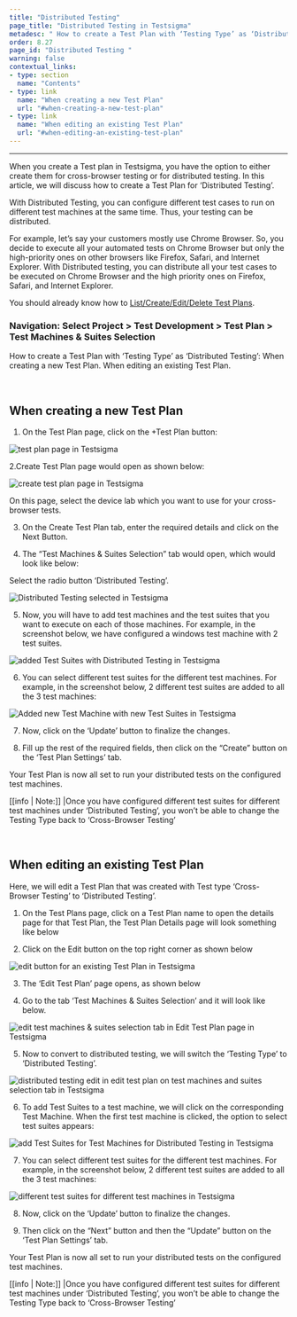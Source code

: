 ```yaml
---
title: "Distributed Testing"
page_title: "Distributed Testing in Testsigma"
metadesc: " How to create a Test Plan with ‘Testing Type’ as ‘Distributed Testing’. "
order: 8.27
page_id: "Distributed Testing "
warning: false
contextual_links:
- type: section
  name: "Contents" 
- type: link
  name: "When creating a new Test Plan"
  url: "#when-creating-a-new-test-plan"
- type: link
  name: "When editing an existing Test Plan"
  url: "#when-editing-an-existing-test-plan"
---
```


---

When you create a Test plan in Testsigma, you have the option to either create them for cross-browser testing or for distributed testing. In this article, we will discuss how to create a Test Plan for ‘Distributed Testing’.

With Distributed Testing, you can configure different test cases to run on different test machines at the same time. Thus, your testing can be distributed.

For example, let’s say your customers mostly use Chrome Browser. So, you decide to execute all your automated tests on Chrome Browser but only the high-priority ones on other browsers like Firefox, Safari, and Internet Explorer. With Distributed testing, you can distribute all your test cases to be executed on Chrome Browser and the high priority ones on Firefox, Safari, and Internet Explorer.


You should already know how to [List/Create/Edit/Delete Test Plans](https://testsigma.com/docs).

### Navigation: Select Project > Test Development > Test Plan > Test Machines & Suites Selection 

How to create a Test Plan with ‘Testing Type’ as ‘Distributed Testing’:
When creating a new Test Plan. 
When editing an existing Test Plan.

&emsp;

## **When creating a new Test Plan**
1. On the Test Plan page, click on the +Test Plan button:

![test plan page in Testsigma](https://docs.testsigma.com/images/cross-browser-testing/test-plan-page-testsigma.png)

2.Create Test Plan page would open as shown below:

![create test plan page in Testsigma](https://docs.testsigma.com/images/cross-browser-testing/create-test-plan-page-testsigma.png)

On this page, select the device lab which you want to use for your cross-browser tests. 

3. On the Create Test Plan tab, enter the required details and click on the Next Button.

4. The “Test Machines & Suites Selection” tab would open, which would look like below:

Select the radio button ‘Distributed Testing’. 

![Distributed Testing selected in Testsigma](https://docs.testsigma.com/images/distributed-testing/distributed-testing-selected-in-testsigma.png)

5.  Now, you will have to add test machines and the test suites that you want to execute on each of those machines. For example, in the screenshot below, we have configured a windows test machine with 2 test suites.

![added Test Suites with Distributed Testing in Testsigma](https://docs.testsigma.com/images/distributed-testing/added-test-suites-with-distributed-testing-testsigma.png)

6. You can select different test suites for the different test machines. For example, in the screenshot below, 2 different test suites are added to all the 3 test machines:

![Added new Test Machine with new Test Suites in Testsigma](https://docs.testsigma.com/images/distributed-testing/added-new-test-machine-with-new-test-suites-testsigma.png)

7.  Now, click on the ‘Update’ button to finalize the changes.
   
8. Fill up the rest of the required fields, then click on the “Create” button on the ‘Test Plan Settings’ tab.

Your Test Plan is now all set to run your distributed tests on the configured test machines. 

[[info | Note:]]
|Once you have configured different test suites for different test machines under ‘Distributed Testing’, you won’t be able to change the Testing Type back to ‘Cross-Browser Testing’

&emsp;

## **When editing an existing Test Plan**
Here, we will edit a Test Plan that was created with Test type ‘Cross-Browser Testing’ to ‘Distributed Testing’.
 
1. On the Test Plans page, click on a Test Plan name to open the details page for that Test Plan, the Test Plan Details page will look something like below

2. Click on the Edit button on the top right corner as shown below
 
![edit button for an existing Test Plan in Testsigma](https://docs.testsigma.com/images/distributed-testing/edit-button-test-plan-testsigma.png)

3. The ‘Edit Test Plan’ page opens, as shown below
   
4. Go to the tab ‘Test Machines & Suites Selection’ and it will look like below.

![edit test machines & suites selection tab in Edit Test Plan page in Testsigma](https://docs.testsigma.com/images/distributed-testing/edit-test-machines-and-suites-selection-tab-in-edit-test-plan-page-in-testsigma.png)

5. Now to convert to distributed testing, we will switch the ‘Testing Type’ to ‘Distributed Testing’. 

![distributed testing edit in edit test plan on test machines and suites selection tab in Testsigma](https://docs.testsigma.com/images/distributed-testing/distributed-testing-edit-test-machines-and-suites-selection-testsigma.png)

6. To add Test Suites to a test machine, we will click on the corresponding Test Machine. When the first test machine is clicked, the option to select test suites appears:

![add Test Suites for Test Machines for Distributed Testing in Testsigma](https://docs.testsigma.com/images/distributed-testing/add-test-suites-for-machines-distributed-testing-testsigma.png)

7. You can select different test suites for the different test machines. For example, in the screenshot below, 2 different test suites are added to all the 3 test machines:

![different test suites for different test machines in Testsigma](https://docs.testsigma.com/images/distributed-testing/different-test-suites-different-test-machines-testsigma.png)


8. Now, click on the ‘Update’ button to finalize the changes.
   
9.  Then click on the “Next” button and then the “Update” button on the ‘Test Plan Settings’ tab.

Your Test Plan is now all set to run your distributed tests on the configured test machines. 

[[info | Note:]]
|Once you have configured different test suites for different test machines under ‘Distributed Testing’, you won’t be able to change the Testing Type back to ‘Cross-Browser Testing’



